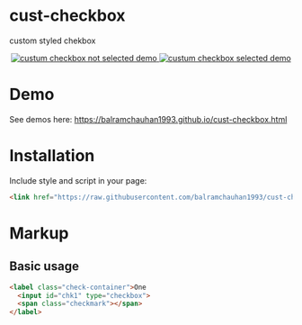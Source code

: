 # cust-checkbox
custom styled chekbox

<p align="center">
    <a href="https://balramchauhan1993.github.io/cust-checkbox.html">
        <img src="https://balramchauhan1993.github.io/img/not-selected.png" alt="custum checkbox not selected demo">      
        <img src="https://balramchauhan1993.github.io/img/selected.png" alt="custum checkbox selected demo">
    </a>
</p>

# Demo

See demos here: https://balramchauhan1993.github.io/cust-checkbox.html

# Installation

Include style and script in your page:

```html
<link href="https://raw.githubusercontent.com/balramchauhan1993/cust-checkbox/master/css/cust-checkbox.css" rel="stylesheet">
```

# Markup

## Basic usage

```html
<label class="check-container">One
  <input id="chk1" type="checkbox">
  <span class="checkmark"></span>
</label>
```

